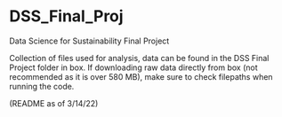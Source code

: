 # DSS_Final_Proj
Data Science for Sustainability Final Project

Collection of files used for analysis, data can be found in the DSS
Final Project folder in box. If downloading raw data directly from box
(not recommended as it is over 580 MB), make sure to check filepaths
when running the code.

(README as of 3/14/22)
